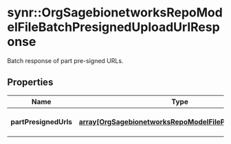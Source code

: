 # synr::OrgSagebionetworksRepoModelFileBatchPresignedUploadUrlResponse

Batch response of part pre-signed URLs.

## Properties
Name | Type | Description | Notes
------------ | ------------- | ------------- | -------------
**partPresignedUrls** | [**array[OrgSagebionetworksRepoModelFilePartPresignedUrl]**](org.sagebionetworks.repo.model.file.PartPresignedUrl.md) | List of part pre-signed URLs. | [optional] 


